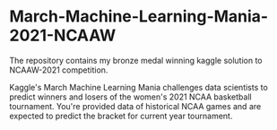 # March-Machine-Learning-Mania-2021-NCAAW

The repository contains my bronze medal winning kaggle solution to NCAAW-2021 competition. 

Kaggle's March Machine Learning Mania challenges data scientists to predict winners and losers of the women's 2021 NCAA basketball tournament. You're provided data of historical NCAA games and are expected to predict the bracket for current year tournament. 
